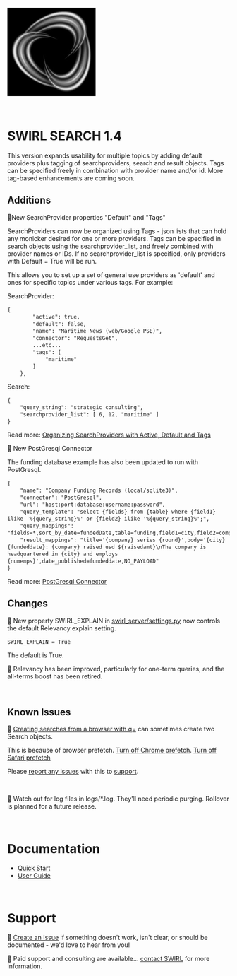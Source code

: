 ![SWIRL Logo](./images/swirl_logo_notext_200.jpg)

<br/>

# SWIRL SEARCH 1.4

This version expands usability for multiple topics by adding default providers plus tagging of searchproviders, search and result objects. Tags can be specified freely in combination with provider name and/or id. More tag-based enhancements are coming soon.

## Additions

:small_blue_diamond:New SearchProvider properties "Default" and "Tags"

SearchProviders can now be organized using Tags - json lists that can hold any monicker desired for one or more providers. Tags can be specified in search objects using the searchprovider_list, and freely combined with provider names or IDs. If no searchprovider_list is specified, only providers with Default = True will be run. 

This allows you to set up a set of general use providers as 'default' and ones for specific topics under various tags. For example:

SearchProvider:

```
{
        "active": true,
        "default": false,
        "name": "Maritime News (web/Google PSE)",
        "connector": "RequestsGet",
        ...etc...
        "tags": [
            "maritime"
        ]
    },
```

Search:

```
{
    "query_string": "strategic consulting",
    "searchprovider_list": [ 6, 12, "maritime" ]
}
```

Read more: [Organizing SearchProviders with Active, Default and Tags](https://github.com/sidprobstein/swirl-search/wiki/2.-User-Guide#organizing-searchproviders-with-active-default-and-tags)

:small_blue_diamond: New PostGresql Connector

The funding database example has also been updated to run with PostGresql.

```
{
    "name": "Company Funding Records (local/sqlite3)",
    "connector": "PostGresql",
    "url": "host:port:database:username:password",
    "query_template": "select {fields} from {table} where {field1} ilike '%{query_string}%' or {field2} ilike '%{query_string}%';",
    "query_mappings": "fields=*,sort_by_date=fundedDate,table=funding,field1=city,field2=company",
    "result_mappings": "title='{company} series {round}',body='{city} {fundeddate}: {company} raised usd ${raisedamt}\nThe company is headquartered in {city} and employs {numemps}',date_published=fundeddate,NO_PAYLOAD"
}
```

Read more: [PostGresql Connector](https://github.com/sidprobstein/swirl-search/wiki/4.-Object-Reference#postgresql)

## Changes

:small_blue_diamond: New property SWIRL_EXPLAIN in [swirl_server/settings.py](../swirl_server/settings.py) now controls the default Relevancy explain setting. 

```
SWIRL_EXPLAIN = True
```

The default is True.

:small_blue_diamond: Relevancy has been improved, particularly for one-term queries, and the all-terms boost has been retired.

<br/>

## Known Issues

:small_blue_diamond: [Creating searches from a browser with q=](https://github.com/sidprobstein/swirl-search/wiki/2.-User-Guide#creating-a-search-object-with-the-q-url-parameter) can sometimes create two Search objects. 

This is because of browser prefetch. [Turn off Chrome prefetch](https://www.technipages.com/google-chrome-prefetch). [Turn off Safari prefetch](https://stackoverflow.com/questions/29214246/how-to-turn-off-safaris-prefetch-feature)

Please [report any issues](https://github.com/sidprobstein/swirl-search/issues/) with this to [support](#support).

<br/>

:small_blue_diamond: Watch out for log files in logs/*.log. They'll need periodic purging. Rollover is planned for a future release.

<br/>

# Documentation

* [Quick Start](https://github.com/sidprobstein/swirl-search/wiki/1.-Quick-Start)
* [User Guide](https://github.com/sidprobstein/swirl-search/wiki/2.-User-Guide)

<br/>

# Support

:small_blue_diamond: [Create an Issue](https://github.com/sidprobstein/swirl-search/issues) if something doesn't work, isn't clear, or should be documented - we'd love to hear from you!

:small_blue_diamond: Paid support and consulting are available... [contact SWIRL](mailto:support@swirl.today) for more information.
